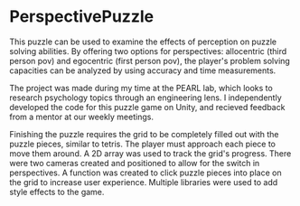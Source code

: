 # PerspectivePuzzle
This puzzle can be used to examine the effects of perception on puzzle solving abilities. By offering two options for perspectives: allocentric (third person pov) and egocentric (first person pov), the player's problem solving capacities can be analyzed by using accuracy and time measurements.

The project was made during my time at the PEARL lab, which looks to research psychology topics through an engineering lens. I independently developed the code for this puzzle game on Unity, and recieved feedback from a mentor at our weekly meetings.

Finishing the puzzle requires the grid to be completely filled out with the puzzle pieces, similar to tetris. The player must approach each piece to move them around. A 2D array was used to track the grid's progress. There were two cameras created and positioned to allow for the switch in perspectives. A function was created to click puzzle pieces into place on the grid to increase user experience. Multiple libraries were used to add style effects to the game.
